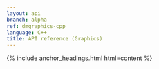 ```yaml
---
layout: api
branch: alpha
ref: dmgraphics-cpp
language: C++
title: API reference (Graphics)
---
```

{% include anchor_headings.html html=content %}